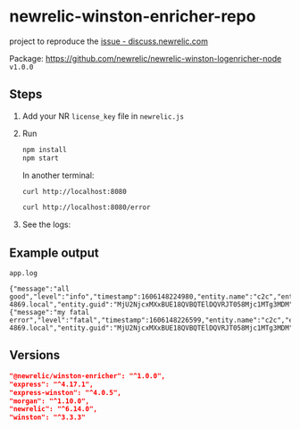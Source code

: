 # newrelic-winston-enricher-repo

project to reproduce the [issue - discuss.newrelic.com](https://discuss.newrelic.com/t/newrelic-winston-enricher-doesnt-add-span-id-or-trace-id-info/122201)

Package: <https://github.com/newrelic/newrelic-winston-logenricher-node> `v1.0.0`

## Steps

1. Add your NR `license_key` file in `newrelic.js`

2. Run

    ```bash
    npm install
    npm start
    ```

    In another terminal:

    ```bash
    curl http://localhost:8080

    curl http://localhost:8080/error
    ```

3. See the logs:

## Example output

`app.log`

```text
{"message":"all good","level":"info","timestamp":1606148224980,"entity.name":"c2c","entity.type":"SERVICE","hostname":"gp-4869.local","entity.guid":"MjU2NjcxMXxBUE18QVBQTElDQVRJT058Mjc1MTg3MDM"}
{"message":"my fatal error","level":"fatal","timestamp":1606148226599,"entity.name":"c2c","entity.type":"SERVICE","hostname":"gp-4869.local","entity.guid":"MjU2NjcxMXxBUE18QVBQTElDQVRJT058Mjc1MTg3MDM"}
```


## Versions

```json
"@newrelic/winston-enricher": "^1.0.0",
"express": "^4.17.1",
"express-winston": "^4.0.5",
"morgan": "^1.10.0",
"newrelic": "^6.14.0",
"winston": "^3.3.3"
```

